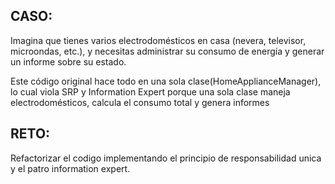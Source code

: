 ## CASO: 

Imagina que tienes varios electrodomésticos en casa (nevera, televisor, microondas, etc.), 
y necesitas administrar su consumo de energía y generar un informe sobre su estado.

Este código original hace todo en una sola clase(HomeApplianceManager), lo cual viola SRP
y Information Expert porque una sola clase maneja electrodomésticos, calcula el consumo total y genera informes


## RETO: 
Refactorizar el codigo implementando el principio de responsabilidad unica y el patro information expert. 
